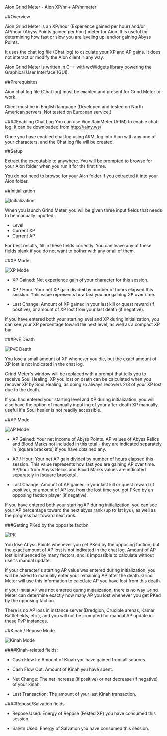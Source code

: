 Aion Grind Meter - Aion XP/hr + AP/hr meter

##Overview

Aion Grind Meter is an XP/hour (Experience gained per hour) and/or AP/hour (Abyss Points gained per hour) meter for Aion.
It is useful for determining how fast or slow you are leveling up, and/or gaining Abyss Points. 

It uses the chat log file (Chat.log) to calculate your XP and AP gains. It does not interact or modify the Aion client in any way.

Aion Grind Meter is written in C++ with wxWidgets library powering the Graphical User Interface (GUI).



##Prerequisites

Aion chat log file (Chat.log) must be enabled and present for Grind Meter to work.

Client must be in English language (Developed and tested on North American servers. Not tested on European service.)

####Enabling Chat Log
You can use Aion RainMeter (ARM) to enable chat log. 
It can be downloaded from http://rainy.ws/

Once you have enabled chat log using ARM, log into Aion with any one of your characters, and the Chat.log file will be created.



##Setup

Extract the executable to anywhere. 
You will be prompted to browse for your Aion folder when you run it for the first time.

You do not need to browse for your Aion folder if you extracted it into your Aion folder.



##Initialization

![Initialization](http://maxxperiod.com/aiongrindmeter/images/init.png)

When you launch Grind Meter, you will be given three input fields that needs to be manually inputted: 
* Level
* Current XP
* Current AP

For best results, fill in these fields correctly.
You can leave any of these fields blank if you do not want to bother with any or all of them.



##XP Mode

![XP Mode](http://maxxperiod.com/aiongrindmeter/images/exp-hr.png)

* XP Gained: Net experience gain of your character for this session.

* XP / Hour: Your net XP gain divided by number of hours elapsed this session. This value represents how fast you are gaining XP over time.

* Last Change: Amount of XP gained in your last kill or quest reward (if positive), or amount of XP lost from your last death (if negative).


If you have entered both your starting level and XP during initialization, you can see your XP percentage toward the next level, as well as a compact XP bar.


###PvE Death

![PvE Death](http://maxxperiod.com/aiongrindmeter/images/death.png)

You lose a small amount of XP whenever you die, but the exact amount of XP lost is not indicated in the chat log. 

Grind Meter's window will be replaced with a prompt that tells you to receive Soul Healing.
XP you lost on death can be calculated when you recover XP by Soul Healing, as doing so always recovers 2/3 of your XP lost due to the death.

If you had entered your starting level and XP during initialization, you will also have the option of manually inputting of your after-death XP manually, useful if a Soul healer is not readily accessible.



##AP Mode


![AP Mode](http://maxxperiod.com/aiongrindmeter/images/ap-hr.png)

* AP Gained: Your net income of Abyss Points. 
AP values of Abyss Relics and Blood Marks not included in this total - they are indicated separately in [square brackets] if you have obtained any.

* AP / Hour: Your net AP gain divided by number of hours elapsed this session. This value represents how fast you are gaining AP over time. AP/hour from Abyss Relics and Blood Marks values are indicated separately in [square brackets].

* Last Change: Amount of AP gained in your last kill or quest reward (if positive), or amount of AP lost from the lost time you got PKed by an opposing faction player (if negative).


If you have entered both your starting AP during initialization, you can see your AP percentage toward the next abyss rank (up to 1st kyu), as well as the progress bar toward next rank.


###Getting PKed by the opposite faction

![PK](http://maxxperiod.com/aiongrindmeter/images/pk.png)

You lose Abyss Points whenever you get PKed by the opposing faction, but the exact amount of AP lost is not indicated in the chat log. 
Amount of AP lost is influenced by many factors, and is impossible to calculate without user's manual update.

If your character's starting AP value was entered during initialization, you will be asked to manually enter your remaining AP after the death.
Grind Meter will use this information to calculate AP you have lost from this death.

If your initial AP was not entered during initialization, there is no way Grind Meter can determine exactly how many AP you lost whenever you get PKed by the opposing faction.

There is no AP loss in instance server (Dredgion, Crucible arenas, Kamar Battlefields, etc.), and you will not be prompted for manual AP update in these PvP instances.



##Kinah / Repose Mode

![Kinah Mode](http://maxxperiod.com/aiongrindmeter/images/kinah.png)

####Kinah-related fields:

* Cash Flow In: Amount of Kinah you have gained from all sources.

* Cash Flow Out: Amount of Kinah you have spent.

* Net Change: The net increase (if positive) or net decrease (if negative) of your kinah.

* Last Transaction: The amount of your last Kinah transaction.

####Repose/Salvation fields


* Repose Used: Energy of Repose (Rested XP) you have consumed this session.

* Salvtn Used: Energy of Salvation you have consumed this session.

